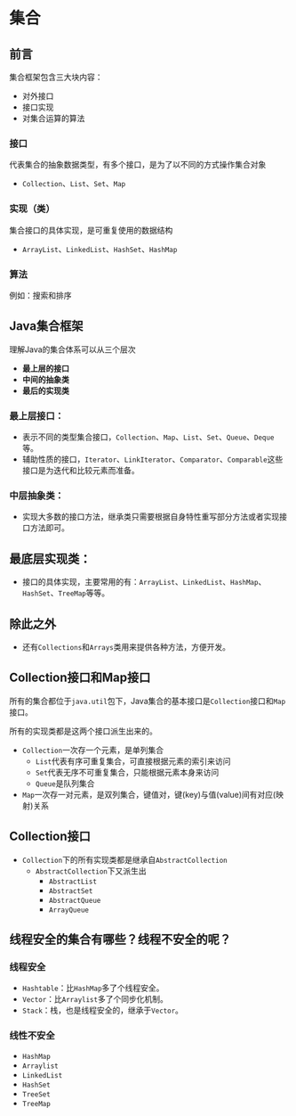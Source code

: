 # 集合

## 前言

集合框架包含三⼤块内容：

- 对外接口
- 接口实现
- 对集合运算的算法

### 接口

代表集合的抽象数据类型，有多个接口，是为了以不同的⽅式操作集合对象

- `Collection`、`List`、`Set`、`Map`

### 实现（类）

集合接口的具体实现，是可重复使⽤的数据结构

- `ArrayList`、`LinkedList`、`HashSet`、`HashMap`

### 算法

例如：搜索和排序

## Java集合框架

理解Java的集合体系可以从三个层次

- **最上层的接口**
- **中间的抽象类**
- **最后的实现类**

### 最上层接口：

- 表⽰不同的类型集合接口，`Collection`、`Map`、`List`、`Set`、`Queue`、`Deque`等。
- 辅助性质的接口，`Iterator`、`LinkIterator`、`Comparator`、`Comparable`这些接口是为迭代和⽐较元素⽽准备。

### 中层抽象类：

- 实现⼤多数的接口⽅法，继承类只需要根据⾃⾝特性重写部分⽅法或者实现接口⽅法即可。

## 最底层实现类：

- 接口的具体实现，主要常⽤的有：`ArrayList`、`LinkedList`、`HashMap`、`HashSet`、`TreeMap`等等。

## 除此之外

- 还有`Collections`和`Arrays`类⽤来提供各种⽅法，⽅便开发。

## Collection接口和Map接口

所有的集合都位于`java.util`包下，Java集合的基本接口是`Collection`接口和`Map`接口。

所有的实现类都是这两个接口派⽣出来的。

- `Collection`⼀次存⼀个元素，是单列集合
  - `List`代表有序可重复集合，可直接根据元素的索引来访问
  - `Set`代表无序不可重复集合，只能根据元素本身来访问
  - `Queue`是队列集合
- `Map`⼀次存⼀对元素，是双列集合，键值对，键(key)与值(value)间有对应(映射)关系

## Collection接口

- `Collection`下的所有实现类都是继承⾃`AbstractCollection`
  - `AbstractCollection`下又派⽣出
    - `AbstractList`
    - `AbstractSet`
    - `AbstractQueue`
    - `ArrayQueue`

## 线程安全的集合有哪些？线程不安全的呢？

### 线程安全

- `Hashtable`：比`HashMap`多了个线程安全。
- `Vector`：比`Arraylist`多了个同步化机制。
- `Stack`：栈，也是线程安全的，继承于`Vector`。

### 线性不安全

- `HashMap`
- `Arraylist`
- `LinkedList`
- `HashSet`
- `TreeSet`
- `TreeMap`